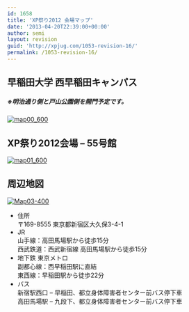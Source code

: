 ```yaml
---
id: 1658
title: 'XP祭り2012 会場マップ'
date: '2013-04-20T22:39:00+00:00'
author: semi
layout: revision
guid: 'http://xpjug.com/1053-revision-16/'
permalink: /1053-revision-16/
---
```


## 早稲田大学 西早稲田キャンパス

##### ※明治通り側と戸山公園側を開門予定です。

[![](http://xpjug.com/wp-content/uploads/2012/08/map00_600.png "map00_600")](http://xpjug.com/wp-content/uploads/2012/08/map00_600.png)

## XP祭り2012会場 – 55号館

[![](http://xpjug.com/wp-content/uploads/2012/08/map01_600.png "map01_600")](http://xpjug.com/wp-content/uploads/2012/08/map01_600.png)

## 周辺地図

[![](http://xpjug.com/wp-content/uploads/2012/08/Map03-400.gif "Map03-400")](http://xpjug.com/wp-content/uploads/2012/08/Map03-400.gif)

- 住所  
    〒169-8555 東京都新宿区大久保3-4-1
- JR  
    山手線：高田馬場駅から徒歩15分  
    西武鉄道：西武新宿線 高田馬場駅から徒歩15分
- 地下鉄 東京メトロ  
    副都心線：西早稲田駅に直結  
    東西線：早稲田駅から徒歩22分
- バス  
    新宿駅西口 – 早稲田、都立身体障害者センター前バス停下車  
    高田馬場駅 – 九段下、都立身体障害者センター前バス停下車